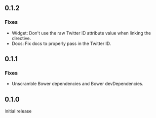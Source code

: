 ## 0.1.2

### Fixes
* Widget: Don't use the raw Twitter ID attribute value when linking the directive.
* Docs: Fix docs to properly pass in the Twitter ID.

## 0.1.1

### Fixes
* Unscramble Bower dependencies and Bower devDependencies.

## 0.1.0
Initial release
